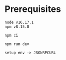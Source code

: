 # Prerequisites

```shell
node v16.17.1
npm v8.15.0

npm ci

npm run dev

setup env -> JSONRPCURL
```
